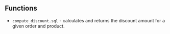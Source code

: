 ## Functions

- `compute_discount.sql` - calculates and returns the discount amount for a given order and product.
